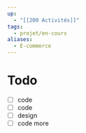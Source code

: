 ```yaml
---
up:
  - "[[200 Activités]]"
tags:
  - projet/en-cours
aliases:
  - E-commerce
---
```


# Todo
- [ ] code
- [ ] code
- [ ] design
- [ ] code more